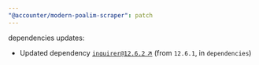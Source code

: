 ```yaml
---
"@accounter/modern-poalim-scraper": patch
---
```

dependencies updates:
  - Updated dependency [`inquirer@12.6.2` ↗︎](https://www.npmjs.com/package/inquirer/v/12.6.2) (from `12.6.1`, in `dependencies`)

